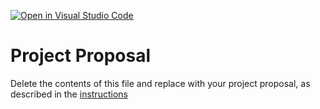 [![Open in Visual Studio Code](https://classroom.github.com/assets/open-in-vscode-c66648af7eb3fe8bc4f294546bfd86ef473780cde1dea487d3c4ff354943c9ae.svg)](https://classroom.github.com/online_ide?assignment_repo_id=8413155&assignment_repo_type=AssignmentRepo)
# Project Proposal
Delete the contents of this file and replace with your project proposal, as described in the [instructions](./instructions.md)